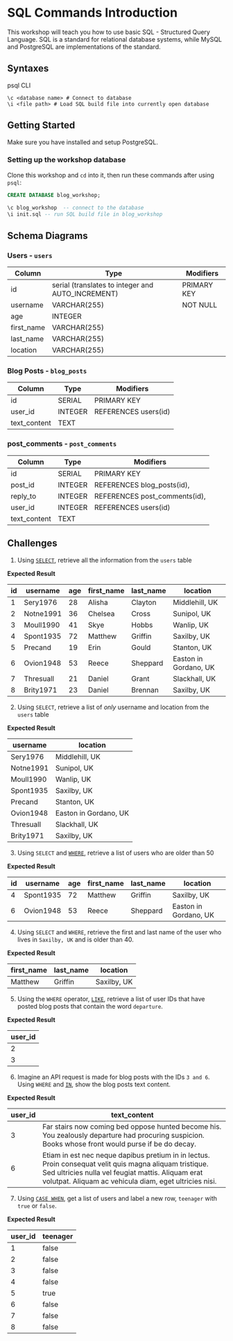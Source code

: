 # SQL Commands Introduction
This workshop will teach you how to use basic SQL - Structured Query Language. SQL is a standard for relational database systems, while MySQL and PostgreSQL are implementations of the standard.

## Syntaxes
psql CLI
```
\c <database name> # Connect to database
\i <file path> # Load SQL build file into currently open database
```

## Getting Started
Make sure you have installed and setup PostgreSQL.

### Setting up the workshop database

Clone this workshop and `cd` into it, then run these commands after using `psql`:

  ```sql
  CREATE DATABASE blog_workshop;

  \c blog_workshop  -- connect to the database
  \i init.sql -- run SQL build file in blog_workshop
  ```

## Schema Diagrams

### Users - `users`

Column | Type | Modifiers
--- | --- | ---
id | serial (translates to integer and AUTO\_INCREMENT) | PRIMARY KEY
username | VARCHAR(255) | NOT NULL
age | INTEGER |
first\_name | VARCHAR(255) |
last\_name | VARCHAR(255) |
location | VARCHAR(255) |




### Blog Posts - `blog_posts`

Column | Type | Modifiers
--- | --- | ---
id | SERIAL | PRIMARY KEY
user_id | INTEGER | REFERENCES users(id)
text_content | TEXT |

### post_comments - `post_comments`

Column | Type | Modifiers
--- | --- | ---
id | SERIAL | PRIMARY KEY
post\_id | INTEGER | REFERENCES blog\_posts(id),
reply\_to | INTEGER | REFERENCES post\_comments(id),
user\_id | INTEGER | REFERENCES users(id)
text\_content | TEXT |

## Challenges

1. Using [`SELECT`](https://www.w3schools.com/sql/sql_select.asp), retrieve all the information from the `users` table

**Expected Result**

id | username | age | first\_name | last\_name | location
--- | --- | --- | --- | --- | ---
1 | Sery1976 | 28 | Alisha | Clayton | Middlehill, UK | 
2 | Notne1991 | 36 | Chelsea | Cross | Sunipol, UK | 
3 | Moull1990 | 41 | Skye | Hobbs | Wanlip, UK | 
4 | Spont1935 | 72 | Matthew | Griffin | Saxilby, UK | 
5 | Precand | 19 | Erin | Gould | Stanton, UK | 
6 | Ovion1948 | 53 | Reece | Sheppard | Easton in Gordano, UK | 
7 | Thresuall | 21 | Daniel | Grant | Slackhall, UK | 
8 | Brity1971 | 23 | Daniel | Brennan | Saxilby, UK


2. Using `SELECT`, retrieve a list of *only* username and location from the `users` table

**Expected Result**

username | location
--- | ---
Sery1976 | Middlehill, UK | 
Notne1991 | Sunipol, UK | 
Moull1990 | Wanlip, UK | 
Spont1935 | Saxilby, UK | 
Precand | Stanton, UK | 
Ovion1948 | Easton in Gordano, UK | 
Thresuall | Slackhall, UK | 
Brity1971 | Saxilby, UK


3. Using `SELECT` and [`WHERE`](https://www.w3schools.com/sql/sql_where.asp), retrieve a list of users who are older than 50

**Expected Result**

id | username | age | first\_name | last\_name | location
--- | --- | --- | --- | --- | ---
4 | Spont1935 | 72 | Matthew | Griffin | Saxilby, UK | 
6 | Ovion1948 | 53 | Reece | Sheppard | Easton in Gordano, UK | 


4. Using `SELECT` and `WHERE`, retrieve the first and last name of the user who lives in `Saxilby, UK` and is older than 40.

**Expected Result**

first\_name | last\_name | location
--- | --- | ---
Matthew | Griffin | Saxilby, UK


5. Using the `WHERE` operator, [`LIKE`](https://www.w3schools.com/sql/sql_like.asp), retrieve a list of user IDs that have posted blog posts that contain the word `departure`.

**Expected Result**

user\_id |
--- |
2 |
3 |

6. Imagine an API request is made for blog posts with the IDs `3 and 6`. Using `WHERE` and [`IN`](https://www.w3schools.com/sql/sql_in.asp), show the blog posts text content.

**Expected Result**

user\_id | text\_content
--- | ---
3 | Far stairs now coming bed oppose hunted become his. You zealously departure had procuring suspicion. Books whose front would purse if be do decay.
6 | Etiam in est nec neque dapibus pretium in in lectus. Proin consequat velit quis magna aliquam tristique. Sed ultricies nulla vel feugiat mattis. Aliquam erat volutpat. Aliquam ac vehicula diam, eget ultricies nisi.

7. Using [`CASE WHEN`](https://www.postgresql.org/docs/7.4/static/functions-conditional.html), get a list of users and label a new row, `teenager` with `true` or `false`. 

**Expected Result**

user\_id | teenager
--- | ---
1 | false
2 | false
3 | false
4 | false
5 | true
6 | false
7 | false
8 | false
